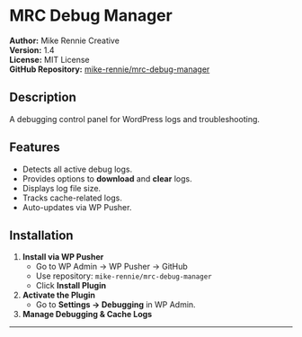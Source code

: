# MRC Debug Manager

**Author:** Mike Rennie Creative  
**Version:** 1.4  
**License:** MIT License  
**GitHub Repository:** [mike-rennie/mrc-debug-manager](https://github.com/mike-rennie/mrc-debug-manager)  

## Description
A debugging control panel for WordPress logs and troubleshooting.

## Features
- Detects all active debug logs.
- Provides options to **download** and **clear** logs.
- Displays log file size.
- Tracks cache-related logs.
- Auto-updates via WP Pusher.

## Installation
1. **Install via WP Pusher**  
   - Go to WP Admin → WP Pusher → GitHub  
   - Use repository: `mike-rennie/mrc-debug-manager`
   - Click **Install Plugin**  
2. **Activate the Plugin**  
   - Go to **Settings → Debugging** in WP Admin.  
3. **Manage Debugging & Cache Logs**  

---
